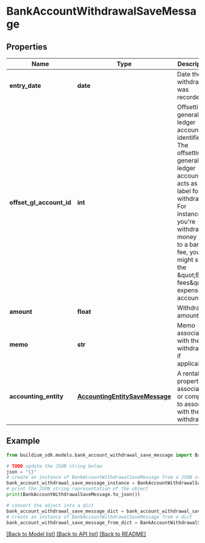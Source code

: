 # BankAccountWithdrawalSaveMessage


## Properties

Name | Type | Description | Notes
------------ | ------------- | ------------- | -------------
**entry_date** | **date** | Date the withdrawal was recorded. | 
**offset_gl_account_id** | **int** | Offsetting general ledger account identifier. The offsetting general ledger account acts as a label for this withdrawal. For instance, if you&#39;re withdrawing money due to a bank fee, you might select the \&quot;Bank fees\&quot; expense account. | 
**amount** | **float** | Withdrawal amount. | 
**memo** | **str** | Memo associated with the withdrawal, if applicable. | [optional] 
**accounting_entity** | [**AccountingEntitySaveMessage**](AccountingEntitySaveMessage.md) | A rental property, association or company to associate with the withdrawal. | 

## Example

```python
from buildium_sdk.models.bank_account_withdrawal_save_message import BankAccountWithdrawalSaveMessage

# TODO update the JSON string below
json = "{}"
# create an instance of BankAccountWithdrawalSaveMessage from a JSON string
bank_account_withdrawal_save_message_instance = BankAccountWithdrawalSaveMessage.from_json(json)
# print the JSON string representation of the object
print(BankAccountWithdrawalSaveMessage.to_json())

# convert the object into a dict
bank_account_withdrawal_save_message_dict = bank_account_withdrawal_save_message_instance.to_dict()
# create an instance of BankAccountWithdrawalSaveMessage from a dict
bank_account_withdrawal_save_message_from_dict = BankAccountWithdrawalSaveMessage.from_dict(bank_account_withdrawal_save_message_dict)
```
[[Back to Model list]](../README.md#documentation-for-models) [[Back to API list]](../README.md#documentation-for-api-endpoints) [[Back to README]](../README.md)


